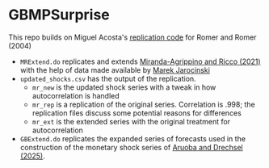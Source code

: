 # GBMPSurprise 

This repo builds on Miguel Acosta's [replication code](https://github.com/miguel-acosta/RomerRomer2004) for Romer and Romer (2004)
* `MRExtend.do` replicates and extends [Miranda-Agrippino and Ricco (2021)](https://www.dropbox.com/scl/fi/nkanvyky8fiubsazp1sib/MAIN_TransmissionMP.pdf?rlkey=toteh0er285wn2ydqlgb395g9&e=1&dl=0) with the help of data made available by [Marek Jarocinski](https://github.com/marekjarocinski)
* `updated_shocks.csv` has the output of the replication.
  * `mr_new` is the updated shock series with a tweak in how autocorrelation is handled
  * `mr_rep` is a replication of the original series. Correlation is .998; the replication files discuss some potential reasons for differences
  * `mr_ext` is the extended series with the original treatment for autocorrelation 
* `GBExtend.do` replicates the expanded series of forecasts used in the construction of the monetary shock series of [Aruoba and Drechsel (2025)](https://econweb.umd.edu/~drechsel/papers/Aruoba_Drechsel.pdf). 


